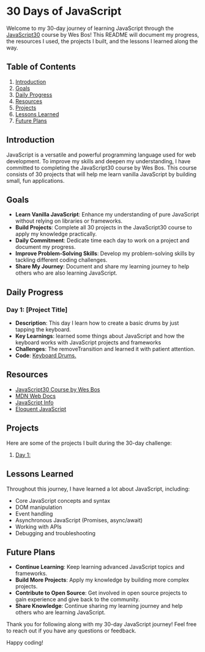 # 30 Days of JavaScript

Welcome to my 30-day journey of learning JavaScript through the [JavaScript30](https://github.com/wesbos/JavaScript30) course by Wes Bos! This README will document my progress, the resources I used, the projects I built, and the lessons I learned along the way.

## Table of Contents

1. [Introduction](#introduction)
2. [Goals](#goals)
3. [Daily Progress](#daily-progress)
4. [Resources](#resources)
5. [Projects](#projects)
6. [Lessons Learned](#lessons-learned)
7. [Future Plans](#future-plans)

## Introduction

JavaScript is a versatile and powerful programming language used for web development. To improve my skills and deepen my understanding, I have committed to completing the JavaScript30 course by Wes Bos. This course consists of 30 projects that will help me learn vanilla JavaScript by building small, fun applications.

## Goals

- **Learn Vanilla JavaScript**: Enhance my understanding of pure JavaScript without relying on libraries or frameworks.
- **Build Projects**: Complete all 30 projects in the JavaScript30 course to apply my knowledge practically.
- **Daily Commitment**: Dedicate time each day to work on a project and document my progress.
- **Improve Problem-Solving Skills**: Develop my problem-solving skills by tackling different coding challenges.
- **Share My Journey**: Document and share my learning journey to help others who are also learning JavaScript.

## Daily Progress

### Day 1: [Project Title]
- **Description**: This day I learn how to create a basic drums by just tapping the keyboard.
- **Key Learnings**: learned some things about JavaScript and how the keyboard works with JavaScript projects and frameworks
- **Challenges**: The removeTransition and learned it with patient attention.
- **Code**: [Keyboard Drums.](https://github.com/MikuTaro/js30/tree/main/day1)

## Resources

- [JavaScript30 Course by Wes Bos](https://javascript30.com/)
- [MDN Web Docs](https://developer.mozilla.org/en-US/docs/Web/JavaScript)
- [JavaScript Info](https://javascript.info/)
- [Eloquent JavaScript](https://eloquentjavascript.net/)

## Projects

Here are some of the projects I built during the 30-day challenge:

1. [Day 1:](https://github.com/MikuTaro/js30/tree/main/day1)


## Lessons Learned

Throughout this journey, I have learned a lot about JavaScript, including:

- Core JavaScript concepts and syntax
- DOM manipulation
- Event handling
- Asynchronous JavaScript (Promises, async/await)
- Working with APIs
- Debugging and troubleshooting

## Future Plans

- **Continue Learning**: Keep learning advanced JavaScript topics and frameworks.
- **Build More Projects**: Apply my knowledge by building more complex projects.
- **Contribute to Open Source**: Get involved in open source projects to gain experience and give back to the community.
- **Share Knowledge**: Continue sharing my learning journey and help others who are learning JavaScript.

Thank you for following along with my 30-day JavaScript journey! Feel free to reach out if you have any questions or feedback.

Happy coding!
